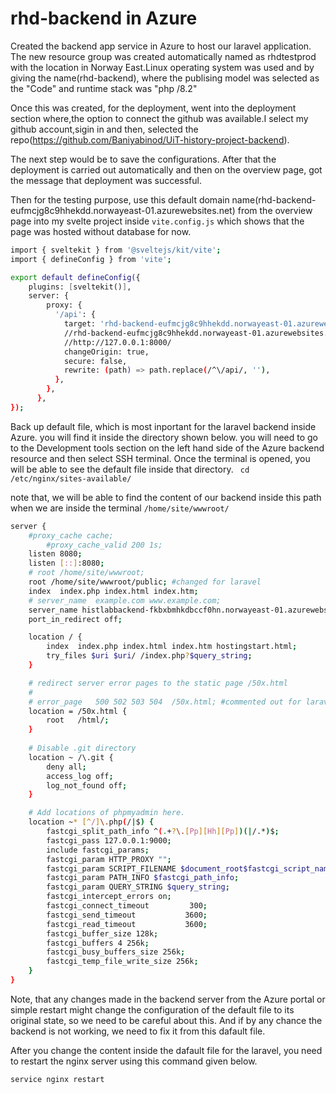 # rhd-backend in Azure

Created the backend app service in Azure to host our laravel application. The new resource group was created automatically named as rhdtestprod with the location in Norway East.Linux operating system was used and by giving the name(rhd-backend), where the publising model was selected as the "Code"  and runtime stack was "php /8.2"

Once this was created, for the deployment, went into the deployment section where,the option to connect the github was available.I select my github account,sigin in  and then, selected the repo(https://github.com/Baniyabinod/UiT-history-project-backend).

The next step would be to save the configurations. After that the deployment is carried out automatically and then on the overview page, got the message that deployment was successful.


Then for the testing purpose, use this default domain name(rhd-backend-eufmcjg8c9hhekdd.norwayeast-01.azurewebsites.net) from the overview page into my svelte project inside `vite.config.js` which shows that the page was hosted without database for now.

````bash
import { sveltekit } from '@sveltejs/kit/vite';
import { defineConfig } from 'vite';

export default defineConfig({
    plugins: [sveltekit()],
    server: {
        proxy: {
          '/api': {
            target: 'rhd-backend-eufmcjg8c9hhekdd.norwayeast-01.azurewebsites.net',
            //rhd-backend-eufmcjg8c9hhekdd.norwayeast-01.azurewebsites.net
            //http://127.0.0.1:8000/
            changeOrigin: true,
            secure: false,
            rewrite: (path) => path.replace(/^\/api/, ''),
          },
        },
      },
});
````

Back up default file, which is most inportant for the laravel backend inside Azure. you will find it inside the directory shown below. you will need to go to the Development tools section on the left hand side of the Azure backend resource and then select SSH terminal. Once the terminal is opened, you will be able to see the default file inside that directory.
` cd /etc/nginx/sites-available/`

note that, we will be able to find the content of our backend inside this path when we are inside the terminal
`/home/site/wwwroot/`


````bash
server {
    #proxy_cache cache;
        #proxy_cache_valid 200 1s;
    listen 8080;
    listen [::]:8080;
    # root /home/site/wwwroot;
    root /home/site/wwwroot/public; #changed for laravel
    index  index.php index.html index.htm;
    # server_name  example.com www.example.com;
    server_name histlabbackend-fkbxbmhkdbccf0hn.norwayeast-01.azurewebsites.net; #changed to put our server name
    port_in_redirect off;

    location / {            
        index  index.php index.html index.htm hostingstart.html;
        try_files $uri $uri/ /index.php?$query_string;
    }

    # redirect server error pages to the static page /50x.html
    #
    # error_page   500 502 503 504  /50x.html; #commented out for laravel so that laravel debug mode pages are shown
    location = /50x.html {
        root   /html/;
    }
    
    # Disable .git directory
    location ~ /\.git {
        deny all;
        access_log off;
        log_not_found off;
    }

    # Add locations of phpmyadmin here.
    location ~* [^/]\.php(/|$) {
        fastcgi_split_path_info ^(.+?\.[Pp][Hh][Pp])(|/.*)$;
        fastcgi_pass 127.0.0.1:9000;
        include fastcgi_params;
        fastcgi_param HTTP_PROXY "";
        fastcgi_param SCRIPT_FILENAME $document_root$fastcgi_script_name;
        fastcgi_param PATH_INFO $fastcgi_path_info;
        fastcgi_param QUERY_STRING $query_string;
        fastcgi_intercept_errors on;
        fastcgi_connect_timeout         300; 
        fastcgi_send_timeout           3600; 
        fastcgi_read_timeout           3600;
        fastcgi_buffer_size 128k;
        fastcgi_buffers 4 256k;
        fastcgi_busy_buffers_size 256k;
        fastcgi_temp_file_write_size 256k;
    }
}
````

Note, that any changes made in the backend server from the Azure portal or simple restart might change the configuration of the default file to its original state, so we need to be careful about this. And if by any chance the backend is not working, we need to fix it from this dafault file.

After you change the content inside the dafault file for the laravel, you need to restart the nginx server using this command given below.

`service nginx restart`

